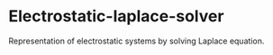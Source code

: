 # Electrostatic-laplace-solver
 Representation of electrostatic systems by solving Laplace equation.
